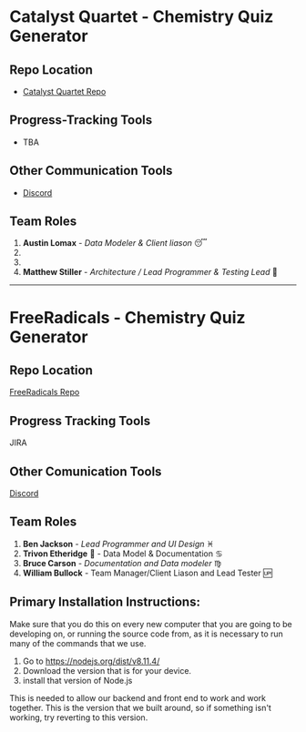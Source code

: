 # Catalyst Quartet - Chemistry Quiz Generator

## Repo Location
* [Catalyst Quartet Repo](https://github.com/soft-eng-practicum/ChemQuizGen)

## Progress-Tracking Tools
* TBA

## Other Communication Tools
* [Discord](https://discord.gg/b4zqnQ7)

## Team Roles
1. **Austin Lomax** - *Data Modeler & Client liason* :sleeping:
2. 
3. 
4. **Matthew Stiller** - *Architecture / Lead Programmer & Testing Lead*  :snake:

---

# FreeRadicals - Chemistry Quiz Generator

## Repo Location
[FreeRadicals Repo](https://github.com/GGC-SD/FreeRadicals)

## Progress Tracking Tools
JIRA

## Other Comunication Tools
[Discord](https://discord.gg/tSE9q34)

## Team Roles
1. **Ben Jackson** - *Lead Programmer and UI Design* :pisces:
2. **Trivon Etheridge** :strawberry: - Data Model & Documentation :cancer:
3. **Bruce Carson** - *Documentation and Data modeler* :virgo:
4. **William Bullock** - Team Manager/Client Liason and Lead Tester :up:

## Primary Installation Instructions:

Make sure that you do this on every new computer that you are going to be developing on, or running the source code from, as it is necessary to run many of the commands that we use.

1. Go to https://nodejs.org/dist/v8.11.4/
2. Download the version that is for your device.
3. install that version of Node.js

This is needed to allow our backend and front end to work and work together.  This is the version that we built around, so if something isn't working, try reverting to this version.
